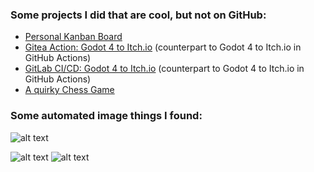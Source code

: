### Some projects I did that are cool, but not on GitHub:

- [Personal Kanban Board](https://gitlab.com/deplicator/personal-kanban-board)
- [Gitea Action: Godot 4 to Itch.io](https://gitea.com/deplicator/gitea-godot4-itchio) (counterpart to Godot 4 to Itch.io in GitHub Actions)
- [GitLab CI/CD: Godot 4 to Itch.io](https://gitlab.com/deplicator/gitlab-godot4-itchio) (counterpart to Godot 4 to Itch.io in GitHub Actions)
- [A quirky Chess Game](https://gitlab.com/deplicator/upgradeable-chess-game)


### Some automated image things I found:

![alt text](https://github-profile-trophy.vercel.app/?username=deplicator)

![alt text](https://github-profile-summary-cards.vercel.app/api/cards/most-commit-language?username=deplicator&theme=2077) ![alt text](https://github-profile-summary-cards.vercel.app/api/cards/stats?username=deplicator&theme=2077)
